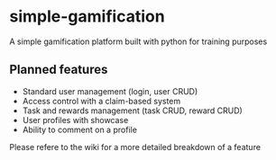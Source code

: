 # simple-gamification
A simple gamification platform built with python for training purposes

## Planned features
- Standard user management (login, user CRUD)
- Access control with a claim-based system
- Task and rewards management (task CRUD, reward CRUD)
- User profiles with showcase
- Ability to comment on a profile

Please refere to the wiki for a more detailed breakdown of a feature
